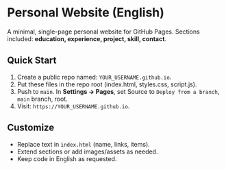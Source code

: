 # Personal Website (English)

A minimal, single-page personal website for GitHub Pages. Sections included: **education, experience, project, skill, contact**.

## Quick Start
1. Create a public repo named: `YOUR_USERNAME.github.io`.
2. Put these files in the repo root (index.html, styles.css, script.js).
3. Push to `main`. In **Settings → Pages**, set Source to `Deploy from a branch`, `main` branch, root.
4. Visit: `https://YOUR_USERNAME.github.io`.

## Customize
- Replace text in `index.html` (name, links, items).
- Extend sections or add images/assets as needed.
- Keep code in English as requested.
